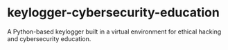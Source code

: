 # keylogger-cybersecurity-education
A Python-based keylogger built in a virtual environment for ethical hacking and cybersecurity education.
